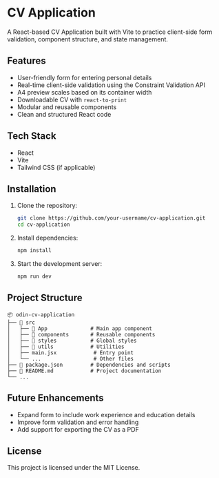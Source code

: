 # CV Application

A React-based CV Application built with Vite to practice client-side form validation, component structure, and state management.

## Features

- User-friendly form for entering personal details
- Real-time client-side validation using the Constraint Validation API
- A4 preview scales based on its container width
- Downloadable CV with `react-to-print`
- Modular and reusable components
- Clean and structured React code

## Tech Stack

- React
- Vite
- Tailwind CSS (if applicable)

## Installation

1. Clone the repository:

   ```sh
   git clone https://github.com/your-username/cv-application.git
   cd cv-application
   ```

2. Install dependencies:

   ```sh
   npm install
   ```

3. Start the development server:
   ```sh
   npm run dev
   ```

## Project Structure

```
📦 odin-cv-application
├── 📂 src
│   ├── 📂 App              # Main app component
│   ├── 📂 components       # Reusable components
│   ├── 📂 styles           # Global styles
│   ├── 📂 utils            # Utilities
│   ├── main.jsx            # Entry point
│   └── ...                 # Other files
├── 📜 package.json         # Dependencies and scripts
├── 📜 README.md            # Project documentation
└── ...
```

## Future Enhancements

- Expand form to include work experience and education details
- Improve form validation and error handling
- Add support for exporting the CV as a PDF

## License

This project is licensed under the MIT License.
